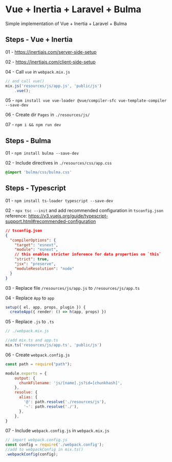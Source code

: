 # Vue + Inertia + Laravel + Bulma

Simple implementation of Vue + Inertia + Laravel + Bulma

## Steps - Vue + Inertia

01 - https://inertiajs.com/server-side-setup  

02 - https://inertiajs.com/client-side-setup  

04 - Call `vue` in `webpack.mix.js`  
```js
// and call vue()
mix.js('resources/js/app.js', 'public/js')
    .vue();
```  

05 - `npm install vue vue-loader @vue/compiler-sfc vue-template-compiler --save-dev`  

06 - Create dir `Pages` in `./resources/js/`

07 - `npm i && npm run dev`  

## Steps - Bulma  

01 - `npm install bulma --save-dev`  

02 - Include directives in `./resources/css/app.css`  
```css
@import 'bulma/css/bulma.css'
```

## Steps - Typescript

01 - `npm install ts-loader typescript --save-dev`  

02 - `npx tsc --init` and add recommended configuration in `tsconfig.json`  
reference: https://v3.vuejs.org/guide/typescript-support.html#recommended-configuration  
```json
// tsconfig.json
{
  "compilerOptions": {
    "target": "esnext",
    "module": "esnext",
    // this enables stricter inference for data properties on `this`
    "strict": true,
    "jsx": "preserve",
    "moduleResolution": "node"
  }
}
```

03 - Replace file `/resources/js/app.js` to `/resources/js/app.ts`  

04 - Replace `App` to `app`  
```ts
setup({ el, app, props, plugin }) {
  createApp({ render: () => h(app, props) })
```

05 - Replace `.js` to `.ts`  
```ts
// ./webpack.mix.js

//add mix.ts and app.ts
mix.ts('resources/js/app.ts', 'public/js')
```

06 - Create `webpack.config.js`  
```js
const path = require("path");

module.exports = {
    output: {
      chunkFilename: 'js/[name].js?id=[chunkhash]',
    },
    resolve: {
      alias: {
        '@': path.resolve('./resources/js'),
        '~': path.resolve('./'),
      },
    },
}

```

07 - Include `webpack.config.js` in `webpack.mix.js`  
```js
// import webpack.config.js
const config = require('./webpack.config');
//add to webpackConfig in mix.ts()
.webpackConfig(config);

```
